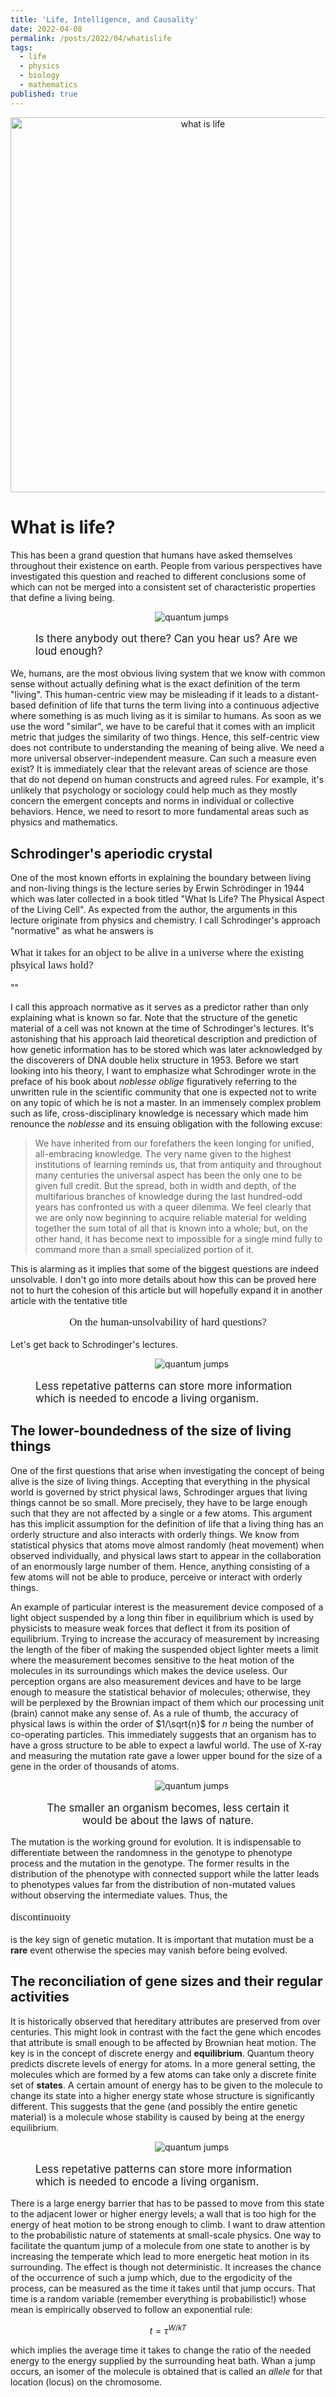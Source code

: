 ```yaml
---
title: 'Life, Intelligence, and Causality'
date: 2022-04-08
permalink: /posts/2022/04/whatislife
tags:
  - life
  - physics
  - biology
  - mathematics
published: true
---
```


<!-- Add a single line of comment to prevent the blog post index page from including the following text. -->

<p align="center">
  <img src="/assets/images/what_is_life_schrodinger.jpeg" alt="what is life" width="600"/>
</p>



# What is life?

This has been a grand question that humans have asked themselves throughout their existence on earth. People from various perspectives have investigated this question and reached to different conclusions some of which can not be merged into a consistent set of characteristic properties that define a living being.



<figure>
  <p style="width:500px;margin:0 auto; text-align: center;"> 
    <img src="/assets/images/alien_cartoon.png" alt="quantum jumps">
  </p>
  <p>
  <figcaption> 
    <p style="font-size: 1.2em;">Is there anybody out there? Can you hear us? Are we loud enough?</p>
  </figcaption> 
  </p>
</figure>

We, humans, are the most obvious living system that we know with common sense without actually defining what is the exact definition of the term "living". This human-centric view may be misleading if it leads to a distant-based definition of life that turns the term living into a continuous adjective where something is as much living as it is similar to humans. As soon as we use the word "similar", we have to be careful that it comes with an implicit metric that judges the similarity of two things. Hence, this self-centric view does not contribute to understanding the meaning of being alive. We need a more universal observer-independent measure. Can such a measure even exist? It is immediately clear that the relevant areas of science are those that do not depend on human constructs and agreed rules. For example, it's unlikely that psychology or sociology could help much as they mostly concern the emergent concepts and norms in individual or collective behaviors. Hence, we need to resort to more fundamental areas such as physics and mathematics.

## Schrodinger's aperiodic crystal

One of the most known efforts in explaining the boundary between living and non-living things is the lecture series by Erwin Schrödinger in 1944 which was later collected in a book titled "What Is Life? The Physical Aspect of the Living Cell". As expected from the author, the arguments in this lecture originate from physics and chemistry. I call Schrodinger's approach "normative" as what he answers is

<p style="font-family:Papyrus; font-size:1.2em;">What it takes for an object to be alive in a universe where the existing phsyical laws hold?</p>
""

I call this approach normative as it serves as a predictor rather than only explaining what is known so far. Note that the structure of the genetic material of a cell was not known at the time of Schrodinger's lectures. It's astonishing that his approach laid theoretical description and prediction of how genetic information has to be stored which was later acknowledged by the discoverers of DNA double helix structure in 1953. Before we start looking into his theory, I want to emphasize what Schrodinger wrote in the preface of his book about *noblesse oblige* figuratively referring to the unwritten rule in the scientific community that one is expected not to write on any topic of which he is not a master. In an immensely complex problem such as life, cross-disciplinary knowledge is necessary which made him renounce the *noblesse* and its ensuing obligation with the following excuse:


> We have inherited from our forefathers the keen longing for unified, all-embracing knowledge. The very name given to the highest institutions of learning reminds us, that from antiquity and throughout many centuries the universal aspect has been the only one to be given full credit. But the spread, both in width and depth, of the multifarious branches of knowledge during the last hundred-odd years has confronted us with a queer dilemma. We feel clearly that we are only now beginning to acquire reliable material for welding together the sum total of all that is known into a whole; but, on the other hand, it has become next to impossible for a single mind fully to command more than a small specialized portion of it.


This is alarming as it implies that some of the biggest questions are indeed unsolvable. I don't go into more details about how this can be proved here not to hurt the cohesion of this article but will hopefully expand it in another article with the tentative title


<p style="text-align: center; font-family:Papyrus; font-size:1.2em;">On the human-unsolvability of hard questions?</p>

Let's get back to Schrodinger's lectures.



<figure>
  <p style="width:500px;margin:0 auto; text-align: center;"> 
    <img src="/assets/images/aperiodeic_vs_periodic_living.png" alt="quantum jumps">
  </p>
  <p>
  <figcaption> 
    <p style="font-size: 1.2em;">Less repetative patterns can store more information which is needed to encode a living organism.</p>
  </figcaption> 
  </p>
</figure>

## The lower-boundedness of the size of living things
One of the first questions that arise when investigating the concept of being alive is the size of living things. Accepting that everything in the physical world is governed by strict physical laws, Schrodinger argues that living things cannot be so small. More precisely, they have to be large enough such that they are not affected by a single or a few atoms. This argument has this implicit assumption for the definition of life that a living thing has an orderly structure and also interacts with orderly things. We know from statistical physics that atoms move almost randomly (heat movement) when observed individually, and physical laws start to appear in the collaboration of an enormously large number of them. Hence, anything consisting of a few atoms will not be able to produce, perceive or interact with orderly things. 

An example of particular interest is the measurement device composed of a light object suspended by a long thin fiber in equilibrium which is used by physicists to measure weak forces that deflect it from its position of equilibrium. Trying to increase the accuracy of measurement by increasing the length of the fiber of making the suspended object lighter meets a limit where the measurement becomes sensitive to the heat motion of the molecules in its surroundings which makes the device useless. Our perception organs are also measurement devices and have to be large enough to measure the statistical behavior of molecules; otherwise, they will be perplexed by the Brownian impact of them which our processing unit (brain) cannot make any sense of. As a rule of thumb, the accuracy of physical laws is within the order of $1/\sqrt{n}$ for $n$ being the number of co-operating particles. This immediately suggests that an organism has to have a gross structure to be able to expect a lawful world. The use of X-ray and measuring the mutation rate gave a lower upper bound for the size of a gene in the order of thousands of atoms.


<figure>
  <p style="width:500px;margin:0 auto; text-align: center;"> 
    <img src="/assets/images/statistical_planning_cartoon.png" alt="quantum jumps">
  </p>
  <p>
  <figcaption> 
    <p style="font-size: 1.2em;text-align: center;">The smaller an organism becomes, less certain it would be about the laws of nature.</p>
  </figcaption> 
  </p>
</figure>



The mutation is the working ground for evolution. It is indispensable to differentiate between the randomness in the genotype to phenotype process and the mutation in the genotype. The former results in the distribution of the phenotype with connected support while the latter leads to phenotypes values far from the distribution of non-mutated values without observing the intermediate values. Thus, the <p style="font-family:Papyrus; font-size:1.2em;">discontinuoity</p> is the key sign of genetic mutation. It is important that mutation must be a **rare** event otherwise the species may vanish before being evolved.

## The reconciliation of gene sizes and their regular activities
It is historically observed that hereditary attributes are preserved from over centuries. This might look in contrast with the fact the gene which encodes that attribute is small enough to be affected by Brownian heat motion. The key is in the concept of discrete energy and **equilibrium**. Quantum theory predicts discrete levels of energy for atoms. In a more general setting, the molecules which are formed by a few atoms can take only a discrete finite set of **states**. A certain amount of energy has to be given to the molecule to change its state into a higher energy state whose structure is significantly different. This suggests that the gene (and possibly the entire genetic material) is a molecule whose stability is caused by being at the energy equilibrium. 




<figure>
  <p style="width:500px;margin:0 auto; text-align: center;"> 
    <img src="/assets/images/quantum_jumps.png" alt="quantum jumps">
  </p>
  <p>
  <figcaption> 
    <p style="font-size: 1.2em;">Less repetative patterns can store more information which is needed to encode a living organism.</p>
  </figcaption> 
  </p>
</figure>



There is a large energy barrier that has to be passed to move from this state to the adjacent lower or higher energy levels; a wall that is too high for the energy of heat motion to be strong enough to climb. I want to draw attention to the probabilistic nature of statements at small-scale physics. One way to facilitate the quantum jump of a molecule from one state to another is by increasing the temperate which lead to more energetic heat motion in its surrounding. The effect is though not deterministic. It increases the chance of the occurrence of such a jump which, due to the ergodicity of the process, can be measured as the time it takes until that jump occurs. That time is a random variable (remember everything is probabilistic!) whose mean is empirically observed to follow an exponential rule:


$$t = \tau^{W/kT}\nonumber$$

which implies the average time it takes to change the ratio of the needed energy to the energy supplied by the surrounding heat bath. Whan a jump occurs, an isomer of the molecule is obtained that is called an *allele* for that location (locus) on the chromosome.
